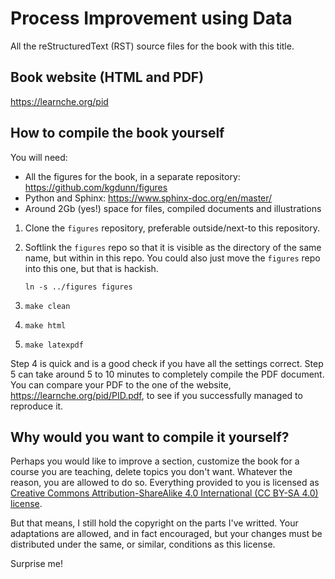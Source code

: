 # Process Improvement using Data

All the reStructuredText (RST) source files for the book with this title.

## Book website (HTML and PDF)

https://learnche.org/pid

## How to compile the book yourself

You will need:

* All the figures for the book, in a separate repository: https://github.com/kgdunn/figures
* Python and Sphinx: https://www.sphinx-doc.org/en/master/
* Around 2Gb (yes!) space for files, compiled documents and illustrations

1. Clone the `figures` repository, preferable outside/next-to this repository.
2. Softlink the `figures` repo so that it is visible as the directory of the same name, but within in this repo. You could also just move the `figures` repo into this one, but that is hackish.

   `ln -s ../figures figures`

3. `make clean`
4. `make html`   
5. `make latexpdf`

Step 4 is quick and is a good check if you have all the settings correct. Step 5 can take around 5 to 10 minutes to completely compile the PDF document. You can compare your PDF to the one of the website, https://learnche.org/pid/PID.pdf, to see if you successfully managed to reproduce it.


## Why would you want to compile it yourself?

Perhaps you would like to improve a section, customize the book for a course you are teaching, delete topics you don't want. Whatever the reason, you are allowed to do so. Everything provided to you is licensed as [Creative Commons Attribution-ShareAlike 4.0 International (CC BY-SA 4.0) license](https://creativecommons.org/licenses/by-sa/4.0/).

But that means, I still hold the copyright on the parts I've writted. Your adaptations are allowed, and in fact encouraged, but your changes must be distributed under the same, or similar, conditions as this license.

Surprise me! 